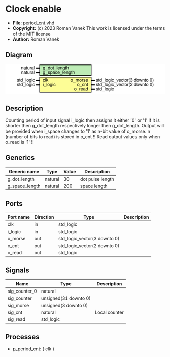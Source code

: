 # Clock enable

- **File**: period_cnt.vhd
- **Copyright:** (c) 2023 Roman Vanek
 This work is licensed under the terms of the MIT license
- **Author:** Roman Vanek
## Diagram

![Diagram](period_cnt.svg "Diagram")
## Description

 Counting period of input signal i_logic then assigns it either '0' or '1'
 if it is shorter then g_dot_length respectively longer then g_dot_length.
 Output will be provided when i_space changes to '1' as n-bit value of o_morse.
 n (number of bits to read) is stored in o_cnt
 !! Read output values only when o_read is '1' !!
## Generics

| Generic name   | Type    | Value | Description      |
| -------------- | ------- | ----- | ---------------- |
| g_dot_length   | natural | 30    | dot pulse length |
| g_space_length | natural | 200   | space length     |
## Ports

| Port name | Direction | Type                         | Description |
| --------- | --------- | ---------------------------- | ----------- |
| clk       | in        | std_logic                    |             |
| i_logic   | in        | std_logic                    |             |
| o_morse   | out       | std_logic_vector(3 downto 0) |             |
| o_cnt     | out       | std_logic_vector(2 downto 0) |             |
| o_read    | out       | std_logic                    |             |
## Signals

| Name          | Type                  | Description   |
| ------------- | --------------------- | ------------- |
| sig_counter_0 | natural               |               |
| sig_counter   | unsigned(31 downto 0) |               |
| sig_morse     | unsigned(3 downto 0)  |               |
| sig_cnt       | natural               | Local counter |
| sig_read      | std_logic             |               |
## Processes
- p_period_cnt: ( clk )

